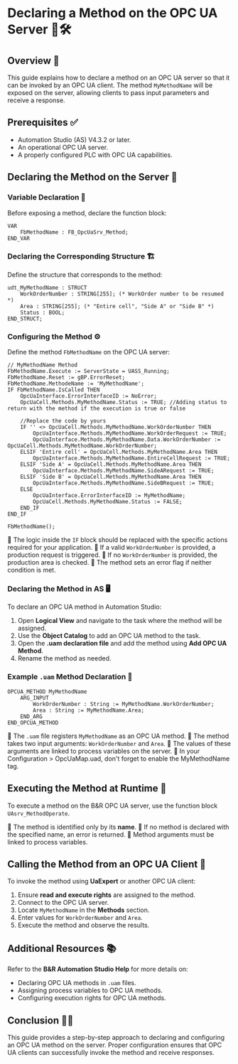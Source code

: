 # Declaring a Method on the OPC UA Server 📡🛠️

## Overview 🚀

This guide explains how to declare a method on an OPC UA server so that it can be invoked by an OPC UA client. The method `MyMethodName` will be exposed on the server, allowing clients to pass input parameters and receive a response.

## Prerequisites ✅

- Automation Studio (AS) V4.3.2 or later.
- An operational OPC UA server.
- A properly configured PLC with OPC UA capabilities.

## Declaring the Method on the Server 🔧

### Variable Declaration 📝

Before exposing a method, declare the function block:

```structured-text
VAR
    FbMethodName : FB_OpcUaSrv_Method;
END_VAR
```

### Declaring the Corresponding Structure 🏗️

Define the structure that corresponds to the method:

```structured-text
udt_MyMethodName : STRUCT  
    WorkOrderNumber : STRING[255]; (* WorkOrder number to be resumed *)
    Area : STRING[255]; (* "Entire cell", "Side A" or "Side B" *)
    Status : BOOL;
END_STRUCT;
```

### Configuring the Method ⚙️

Define the method `FbMethodName` on the OPC UA server:

```structured-text
// MyMethodName Method
FbMethodName.Execute := ServerState = UASS_Running;
FbMethodName.Reset := gBP.ErrorReset;
FbMethodName.MethodeName := 'MyMethodName';
IF FbMethodName.IsCalled THEN
    OpcUaInterface.ErrorInterfaceID := NoError;
    OpcUaCell.Methods.MyMethodName.Status := TRUE; //Adding status to return with the method if the execution is true or false

    //Replace the code by yours
    IF '' <> OpcUaCell.Methods.MyMethodName.WorkOrderNumber THEN
        OpcUaInterface.Methods.MyMethodName.WorkOrderRequest := TRUE;
        OpcUaInterface.Methods.MyMethodName.Data.WorkOrderNumber := OpcUaCell.Methods.MyMethodName.WorkOrderNumber;
    ELSIF 'Entire cell' = OpcUaCell.Methods.MyMethodName.Area THEN
        OpcUaInterface.Methods.MyMethodName.EntireCellRequest := TRUE;        
    ELSIF 'Side A' = OpcUaCell.Methods.MyMethodName.Area THEN
        OpcUaInterface.Methods.MyMethodName.SideARequest := TRUE;    
    ELSIF 'Side B' = OpcUaCell.Methods.MyMethodName.Area THEN
        OpcUaInterface.Methods.MyMethodName.SideBRequest := TRUE;
    ELSE
        OpcUaInterface.ErrorInterfaceID := MyMethodName;
        OpcUaCell.Methods.MyMethodName.Status := FALSE;
    END_IF        
END_IF

FbMethodName();
```

📌 The logic inside the `IF` block should be replaced with the specific actions required for your application.
📌 If a valid `WorkOrderNumber` is provided, a production request is triggered.
📌 If no `WorkOrderNumber` is provided, the production area is checked.
📌 The method sets an error flag if neither condition is met.

### Declaring the Method in AS 🖥️

To declare an OPC UA method in Automation Studio:

1. Open **Logical View** and navigate to the task where the method will be assigned.
2. Use the **Object Catalog** to add an OPC UA method to the task.
3. Open the **.uam declaration file** and add the method using **Add OPC UA Method**.
4. Rename the method as needed.

### Example `.uam` Method Declaration 📄

```structured-text
OPCUA_METHOD MyMethodName
    ARG_INPUT
        WorkOrderNumber : String := MyMethodName.WorkOrderNumber;
        Area : String := MyMethodName.Area;
    END_ARG
END_OPCUA_METHOD
```

📌 The `.uam` file registers `MyMethodName` as an OPC UA method.
📌 The method takes two input arguments: `WorkOrderNumber` and `Area`.
📌 The values of these arguments are linked to process variables on the server.
📌 In your Configuration > OpcUaMap.uad, don't forget to enable the MyMethodName tag.

## Executing the Method at Runtime 🔄

To execute a method on the B&R OPC UA server, use the function block `UAsrv_MethodOperate`.

📌 The method is identified only by its **name**.
📌 If no method is declared with the specified name, an error is returned.
📌 Method arguments must be linked to process variables.

## Calling the Method from an OPC UA Client 🔌

To invoke the method using **UaExpert** or another OPC UA client:

1. Ensure **read and execute rights** are assigned to the method.
2. Connect to the OPC UA server.
3. Locate `MyMethodName` in the **Methods** section.
4. Enter values for `WorkOrderNumber` and `Area`.
5. Execute the method and observe the results.

## Additional Resources 📚

Refer to the **B&R Automation Studio Help** for more details on:
- Declaring OPC UA methods in `.uam` files.
- Assigning process variables to OPC UA methods.
- Configuring execution rights for OPC UA methods.

## Conclusion 🎯✅

This guide provides a step-by-step approach to declaring and configuring an OPC UA method on the server. Proper configuration ensures that OPC UA clients can successfully invoke the method and receive responses.

